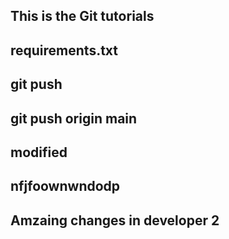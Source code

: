 ## This is the Git tutorials
## requirements.txt
## git push
## git push origin main

## modified

## nfjfoownwndodp
## Amzaing changes in developer 2 

